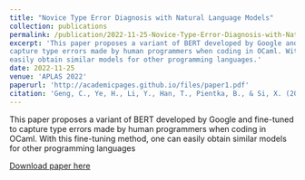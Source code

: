 ```yaml
---
title: "Novice Type Error Diagnosis with Natural Language Models"
collection: publications
permalink: /publication/2022-11-25-Novice-Type-Error-Diagnosis-with-Natural-Language-Models
excerpt: 'This paper proposes a variant of BERT developed by Google and fine-tuned to
capture type errors made by human programmers when coding in OCaml. With this fine-tuning method, one can
easily obtain similar models for other programming languages.'
date: 2022-11-25
venue: 'APLAS 2022'
paperurl: 'http://academicpages.github.io/files/paper1.pdf'
citation: 'Geng, C., Ye, H., Li, Y., Han, T., Pientka, B., & Si, X. (2022, November). Novice Type Error Diagnosis with Natural Language Models. In Asian Symposium on Programming Languages and Systems (pp. 196-214). Cham: Springer Nature Switzerland.'
---
```

This paper proposes a variant of BERT developed by Google and fine-tuned to
capture type errors made by human programmers when coding in OCaml. With this fine-tuning method, one can
easily obtain similar models for other programming languages

[Download paper here](https://arxiv.org/pdf/2210.03682.pdf)

<!-- Recommended citation: Your Name, You. (2009). "Paper Title Number 1." <i>Journal 1</i>. 1(1). -->